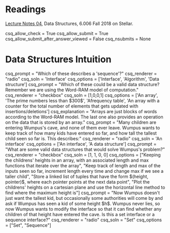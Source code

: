 # Readings 
[Lecture Notes 04](https://learning-modules.mit.edu/service/materials/groups/238004/files/aad7a820-c5b5-4eba-aff2-79bbdc1355e4/link?errorRedirect=%2Fmaterials%2Findex.html&download=true), Data Structures, 6.006 Fall 2018 on Stellar.

<python>
csq_allow_check = True
csq_allow_submit = True
csq_allow_submit_after_answer_viewed = False
csq_nsubmits = None
</python>


# Data Structures Intuition

<question multiplechoice>
csq_prompt = "Which of these describes a 'sequence'?"
csq_renderer = "radio"
csq_soln = 'Interface'
csq_options = ['Interface', 'Algorithm', 'Data structure']
</question multiplechoice>

<question multiplechoice>
csq_prompt = "Which of these could be a valid data structure? Remember we are using the Word-RAM model of computation."
csq_renderer = "checkbox"
csq_soln = [1,0,0,1]
csq_options = ['An array', 'The prime numbers less than $300$', 'Afrequency table', 'An array with a counter for the total number of elements that gets updated with insertions/deletions']
csq_explanation = "Arrays are just blocks of words according to the Word-RAM model. The last one also provides an operation on the data that is stored by an array."
</question multiplechoice>

<question multiplechoice>
csq_prompt = "Many children are entering Wumpus's cave, and none of them ever leave. Wumpus wants to keep track of how many kids have entered so far, and how tall the tallest child seen so far is. This describes:"
csq_renderer = "radio"
csq_soln = 'An interface'
csq_options = ['An interface', 'A data structure']
</question multiplechoice>

<question multiplechoice>
csq_prompt = "What are some valid data structures that would solve Wumpus's problem?"
csq_renderer = "checkbox"
csq_soln = [1, 1, 0, 0]
csq_options = ["Keeping the childrens' heights in an array, with an associated length and max functions that iterate over the array", "Keep track of length and max of the inputs seen so far, increment length every time and change max if we see a taller child", "Store a linked list of tuples that have the form $(height, pointer)$, where each pointer points at the next data point", "Plot the childrens' heights on a cartesian plane and use the horizontal line method to find where the maximum height is"]
</question multiplechoice>

<question multiplechoice>
csq_prompt = "Now Wumpus doesn't just want the tallest kid, but occasionally some authorities will come by and ask if Wumpus has seen a kid of some height $h$. Wumpus never lies, so now Wumpus wants to modify the interface so that it can find whether any children of that height have entered the cave. Is this a set interface or a sequence interface?"
csq_renderer = "radio"
csq_soln = "Set"
csq_options = ["Set", "Sequence"]
</question multiplechoice>
